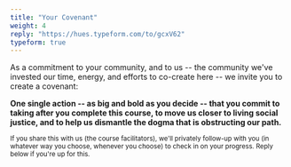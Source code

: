 ```yaml
---
title: "Your Covenant"
weight: 4
reply: "https://hues.typeform.com/to/gcxV62"
typeform: true
---
```


As a commitment to your community, and to us -- the community we've invested our time, energy, and efforts to co-create here -- we invite you to create a covenant:

**One single action -- as big and bold as you decide -- that you commit to taking after you complete this course, to move us closer to living social justice, and to help us dismantle the dogma that is obstructing our path.**

<small>If you share this with us (the course facilitators), we'll privately follow-up with you (in whatever way you choose, whenever you choose) to check in on your progress. Reply below if you're up for this.</small>
